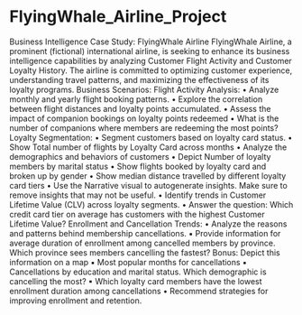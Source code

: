 # FlyingWhale_Airline_Project
Business Intelligence Case Study: FlyingWhale Airline 
FlyingWhale Airline, a prominent (fictional) international airline, is seeking to enhance its business intelligence capabilities by analyzing Customer Flight Activity and Customer Loyalty History. The airline is committed to optimizing customer experience, understanding travel patterns, and maximizing the effectiveness of its loyalty programs.
Business Scenarios: 
Flight Activity Analysis: 
• Analyze monthly and yearly flight booking patterns. 
• Explore the correlation between flight distances and loyalty points accumulated. 
• Assess the impact of companion bookings on loyalty points redeemed 
• What is the number of companions where members are redeeming the most points? 
Loyalty Segmentation: 
• Segment customers based on loyalty card status. 
• Show Total number of flights by Loyalty Card across months 
• Analyze the demographics and behaviors of customers 
• Depict Number of loyalty members by marital status 
• Show flights booked by loyalty card and broken up by gender 
• Show median distance travelled by different loyalty card tiers 
• Use the Narrative visual to autogenerate insights. Make sure to remove insights that may not be useful. 
• Identify trends in Customer Lifetime Value (CLV) across loyalty segments. 
• Answer the question: Which credit card tier on average has customers with the highest Customer Lifetime 
Value? 
Enrollment and Cancellation Trends: 
• Analyze the reasons and patterns behind membership cancellations. 
▪ Provide information for average duration of enrollment among cancelled members by province. Which province sees members cancelling the fastest? Bonus: Depict this information on a map 
▪ Most popular months for cancellations 
▪ Cancellations by education and marital status. Which demographic is cancelling the most? 
▪ Which loyalty card members have the lowest enrollment duration among cancellations 
• Recommend strategies for improving enrollment and retention. 
